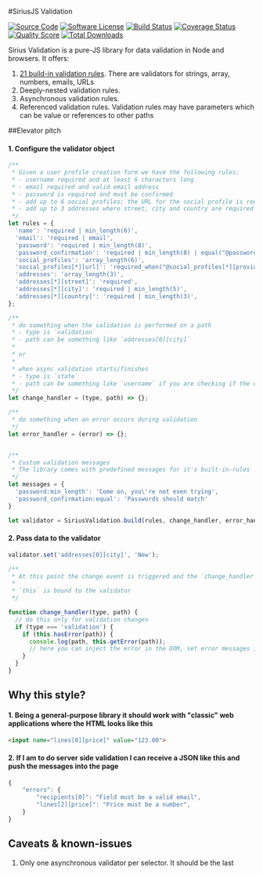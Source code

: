 #SiriusJS Validation

[![Source Code](http://img.shields.io/badge/source-siriusjs/validation-blue.svg?style=flat-square)](https://github.com/siriusjs/validation)
[![Software License](https://img.shields.io/badge/license-MIT-brightgreen.svg?style=flat-square)](https://github.com/siriusjs/validation/blob/master/LICENSE)
[![Build Status](https://img.shields.io/travis/siriusjs/validation/master.svg?style=flat-square)](https://travis-ci.org/siriusjs/validation)
[![Coverage Status](https://img.shields.io/scrutinizer/coverage/g/siriusjs/validation.svg?style=flat-square)](https://scrutinizer-ci.com/g/siriusjs/validation/code-structure)
[![Quality Score](https://img.shields.io/scrutinizer/g/siriusjs/validation.svg?style=flat-square)](https://scrutinizer-ci.com/g/siriusjs/validation)
[![Total Downloads](https://img.shields.io/packagist/dt/siriusjs/validation.svg?style=flat-square)](https://packagist.org/packages/siriusjs/validation)

Sirius Validation is a pure-JS library for data validation in Node and browsers. It offers:

1. [21 build-in validation rules](validation_rules.md). There are validators for strings, array, numbers, emails, URLs
2. Deeply-nested validation rules.
3. Asynchronous validation rules.
4. Referenced validation rules. Validation rules may have parameters which can be value or references to other paths

##Elevator pitch

#### 1. Configure the validator object
```javascript
/**
 * Given a user profile creation form we have the following rules:
 * - username required and at least 6 characters long
 * - email required and valid email address
 * - password is required and must be confirmed
 * - add up to 6 social profiles; the URL for the social profile is required if a provider was selected
 * - add up to 3 addresses where street, city and country are required
 */
let rules = {
  'name': 'required | min_length(6)',
  'email': 'required | email',
  'password': 'required | min_length(8)',
  'password_confirmation': 'required | min_length(8) | equal("@password")',
  'social_profiles': 'array_length(6)',
  'social_profiles[*][url]': 'required_when("@social_profiles[*][provider]',
  'addresses': 'array_length(3)',
  'addresses[*][street]': 'required',
  'addresses[*][city]': 'required | min_length(5)',
  'addresses[*][country]': 'required | min_length(3)',
};

/**
 * do something when the validation is performed on a path
 * - type is `validation`
 * - path can be something like `addresses[0][city]`
 * 
 * or
 * 
 * when async validation starts/finishes
 * - type is `state`
 * - path can be something like `username` if you are checking if the username is available
 */
let change_handler = (type, path) => {};

/**
 * do something when an error occurs during validation
 */
let error_handler = (error) => {};


/**
 * Custom validation messages
 * The library comes with predefined messages for it's built-in-rules
 */
let messages = {
  'password:min_length': 'Come on, you\'re not even trying',
  'password_confirmation:equal': 'Passwords should match'
}

let validator = SiriusValidation.build(rules, change_handler, error_handler, messages); 
```

#### 2. Pass data to the validator

```javascript
validator.set('addresses[0][city]', 'New');

/**
 * At this point the change event is triggered and the `change_handler` should be able to make changes to the application. Here's an example of a handler
 * 
 * `this` is bound to the validator
 */ 

function change_handler(type, path) {
  // do this only for validation changes
  if (type === 'validation') {
    if (this.hasError(path)) {
      console.log(path, this.getError(path));
      // here you can inject the error in the DOM, set error messages into your state etc
    }
  }
}
```

## Why this style? 

#### 1. Being a general-purpose library it should work with "classic" web applications where the HTML looks like this

```html
<input name="lines[0][price]" value="123.00">
```

#### 2. If I am to do server side validation I can receive a JSON like this and push the messages into the page
```javascript
{
	"errors": {
		"recipients[0]": "Field must be a valid email",
		"lines[2][price]": "Price must be a number",
	}
}
```

## Caveats & known-issues

1. Only one asynchronous validator per selector. It should be the last
